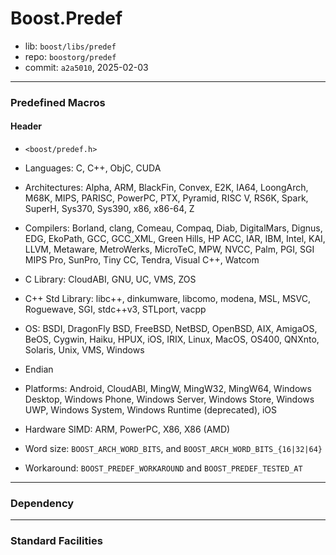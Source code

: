 # Boost.Predef

* lib: `boost/libs/predef`
* repo: `boostorg/predef`
* commit: `a2a5010`, 2025-02-03

------
### Predefined Macros

#### Header

* `<boost/predef.h>`

* Languages: C, C++, ObjC, CUDA
* Architectures: Alpha, ARM, BlackFin, Convex, E2K, IA64, LoongArch, M68K, MIPS, PARISC, PowerPC, PTX, Pyramid, RISC V, RS6K, Spark, SuperH, Sys370, Sys390, x86, x86-64, Z
* Compilers: Borland, clang, Comeau, Compaq, Diab, DigitalMars, Dignus, EDG, EkoPath, GCC, GCC\_XML, Green Hills, HP ACC, IAR, IBM, Intel, KAI, LLVM, Metaware, MetroWerks, MicroTeC, MPW, NVCC, Palm, PGI, SGI MIPS Pro, SunPro, Tiny CC, Tendra, Visual C++, Watcom
* C Library: CloudABI, GNU, UC, VMS, ZOS
* C++ Std Library: libc++, dinkumware, libcomo, modena, MSL, MSVC, Roguewave, SGI, stdc++v3, STLport, vacpp
* OS: BSDI, DragonFly BSD, FreeBSD, NetBSD, OpenBSD, AIX, AmigaOS, BeOS, Cygwin, Haiku, HPUX, iOS, IRIX, Linux, MacOS, OS400, QNXnto, Solaris, Unix, VMS, Windows
* Endian
* Platforms: Android, CloudABI, MingW, MingW32, MingW64, Windows Desktop, Windows Phone, Windows Server, Windows Store, Windows UWP, Windows System, Windows Runtime (deprecated), iOS
* Hardware SIMD: ARM, PowerPC, X86, X86 (AMD)
* Word size: `BOOST_ARCH_WORD_BITS`, and `BOOST_ARCH_WORD_BITS_{16|32|64}`
* Workaround: `BOOST_PREDEF_WORKAROUND` and `BOOST_PREDEF_TESTED_AT`


------
### Dependency

------
### Standard Facilities
